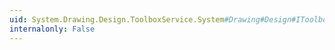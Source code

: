 ```yaml
---
uid: System.Drawing.Design.ToolboxService.System#Drawing#Design#IToolboxService#DeserializeToolboxItem(System.Object,System.ComponentModel.Design.IDesignerHost)
internalonly: False
---
```

